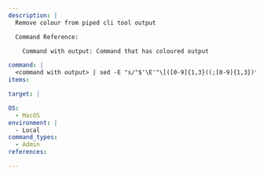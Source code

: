 ```yaml
---
description: |
  Remove colour from piped cli tool output

  Command Reference:

  	Command with output: Command that has coloured output

command: |
  <command with output> | sed -E "s/"$'\E'"\[([0-9]{1,3}((;[0-9]{1,3})*)?)?[m|K]//g"
items:

target: |

OS:
  - MacOS
environment: |
  - Local
command_types:
  - Admin
references:

---
```

